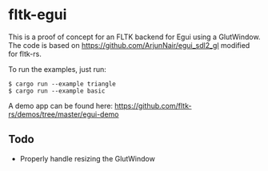 # fltk-egui

This is a proof of concept for an FLTK backend for Egui using a GlutWindow. The code is based on https://github.com/ArjunNair/egui_sdl2_gl modified for fltk-rs.

To run the examples, just run:
```
$ cargo run --example triangle
$ cargo run --example basic
```

A demo app can be found here:
https://github.com/fltk-rs/demos/tree/master/egui-demo

## Todo
- Properly handle resizing the GlutWindow

